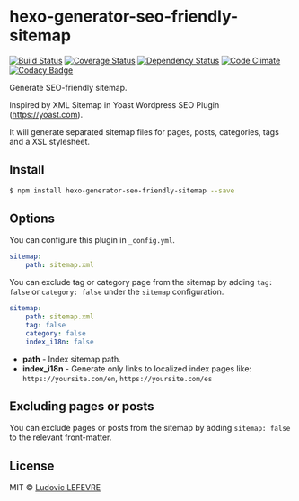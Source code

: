 # hexo-generator-seo-friendly-sitemap

[![Build Status][travis-image]][travis-url]
[![Coverage Status][coveralls-image]][coveralls-url]
[![Dependency Status][daviddm-url]][daviddm-image]
[![Code Climate](https://codeclimate.com/github/ludoviclefevre/hexo-generator-seo-friendly-sitemap/badges/gpa.svg)](https://codeclimate.com/github/ludoviclefevre/hexo-generator-seo-friendly-sitemap)
[![Codacy Badge](https://www.codacy.com/project/badge/afb430e84ace4295acb02b9f7e70566b)](https://www.codacy.com/app/contact_18/hexo-generator-seo-friendly-sitemap)

Generate SEO-friendly sitemap.

Inspired by XML Sitemap in Yoast Wordpress SEO Plugin (https://yoast.com).

It will generate separated sitemap files for pages, posts, categories, tags and a XSL stylesheet.

## Install

``` bash
$ npm install hexo-generator-seo-friendly-sitemap --save
```

## Options

You can configure this plugin in `_config.yml`.

``` yaml
sitemap:
    path: sitemap.xml
```

You can exclude tag or category page from the sitemap by adding `tag: false` or `category: false` under the `sitemap` configuration.

``` yaml
sitemap:
    path: sitemap.xml
    tag: false
    category: false
    index_i18n: false
```

- **path** - Index sitemap path.
- **index_i18n** - Generate only links to localized index pages like: `https://yoursite.com/en`, `https://yoursite.com/es`

## Excluding pages or posts

You can exclude pages or posts from the sitemap by adding `sitemap: false` to the relevant front-matter.

## License

MIT © [Ludovic LEFEVRE](http://www.ludoviclefevre.fr)


[coveralls-image]: https://coveralls.io/repos/ludoviclefevre/hexo-generator-seo-friendly-sitemap/badge.svg
[coveralls-url]: https://coveralls.io/r/ludoviclefevre/hexo-generator-seo-friendly-sitemap?branch=master
[travis-url]: https://travis-ci.org/ludoviclefevre/hexo-generator-seo-friendly-sitemap
[travis-image]: https://travis-ci.org/ludoviclefevre/hexo-generator-seo-friendly-sitemap.svg?branch=master
[daviddm-url]: https://david-dm.org/ludoviclefevre/hexo-generator-seo-friendly-sitemap.svg?theme=shields.io
[daviddm-image]: https://david-dm.org/ludoviclefevre/hexo-generator-seo-friendly-sitemap
